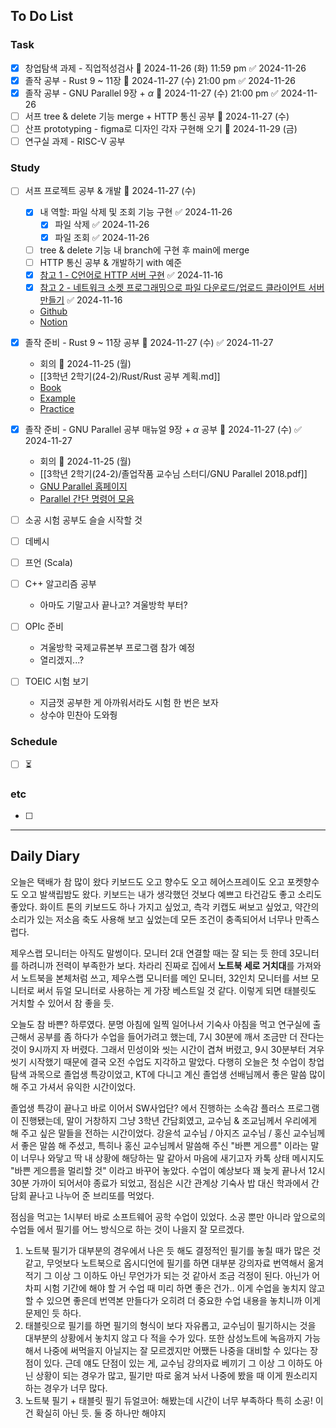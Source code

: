 ## To Do List
### Task
- [x] 창업탐색 과제 - 직업적성검사 📅 2024-11-26 (화) 11:59 pm ✅ 2024-11-26
- [x] 졸작 공부 - Rust 9 ~ 11장 📅 2024-11-27 (수) 21:00 pm ✅ 2024-11-26
- [x] 졸작 공부 - GNU Parallel 9장 + $\alpha$ 📅 2024-11-27 (수) 21:00 pm ✅ 2024-11-26
- [ ] 서프 tree & delete 기능 merge + HTTP 통신 공부 📅 2024-11-27 (수)
- [ ] 산프 prototyping - figma로 디자인 각자 구현해 오기 📅 2024-11-29 (금) 
- [ ] 연구실 과제 - RISC-V 공부

### Study
- [ ] 서프 프로젝트 공부 & 개발 📅 2024-11-27 (수)
	- [x] 내 역할: 파일 삭제 및 조회 기능 구현 ✅ 2024-11-26
		- [x] 파일 삭제 ✅ 2024-11-26
		- [x] 파일 조회 ✅ 2024-11-26
	- [ ] tree & delete 기능 내 branch에 구현 후 main에 merge
	- [ ] HTTP 통신 공부 & 개발하기 with 예준
	- [x] [참고 1 - C언어로 HTTP 서버 구현](https://fascination-euna.tistory.com/entry/P4C-W4-W5-C%EC%96%B8%EC%96%B4%EB%A1%9C-HTTP-%EC%84%9C%EB%B2%84-%EA%B5%AC%ED%98%84) ✅ 2024-11-16
	- [x] [참고 2 - 네트워크 소켓 프로그래밍으로 파일 다운로드/업로드 클라이언트 서버 만들기](https://codingwell.tistory.com/59) ✅ 2024-11-16
	- [Github](https://github.com/2024-ServerProgramming/MultiThreading_WebHardServer)
	- [Notion](https://www.notion.so/13778461352780bc9d32eeb226a40321)

- [x] 졸작 준비 - Rust 9 ~ 11장 공부 📅 2024-11-27 (수) ✅ 2024-11-27
	- 회의 📅 2024-11-25 (월) 
	- [[3학년 2학기(24-2)/Rust/Rust 공부 계획.md]]
	- [Book](https://doc.rust-kr.org/)
	- [Example](https://doc.rust-lang.org/rust-by-example/)
	- [Practice](https://practice.course.rs/)

- [x] 졸작 준비 - GNU Parallel 공부 매뉴얼 9장 + $\alpha$ 공부 📅 2024-11-27 (수) ✅ 2024-11-27
	- 회의 📅 2024-11-25 (월) 
	- [[3학년 2학기(24-2)/졸업작품 교수님 스터디/GNU Parallel 2018.pdf]]
	- [GNU Parallel 홈페이지](https://www.gnu.org/software/parallel/man.html)
	- [Parallel 간단 명령어 모음](https://www.gnu.org/software/parallel/parallel_cheat.pdf)


- [ ] 소공 시험 공부도 슬슬 시작할 것
- [ ] 데베시
- [ ] 프언 (Scala)

- [ ] C++ 알고리즘 공부
	- 아마도 기말고사 끝나고? 겨울방학 부터?
- [ ] OPIc 준비
	- 겨울방학 국제교류본부 프로그램 참가 예정
	- 열리겠지...?
- [ ] TOEIC 시험 보기
	- 지금껏 공부한 게 아까워서라도 시험 한 번은 보자
	- 상수야 민찬아 도와줭

### Schedule
- [ ] ⏳

### etc
- [ ] 

---
## Daily Diary
오늘은 택배가 참 많이 왔다
키보드도 오고 향수도 오고 헤어스프레이도 오고 포켓향수도 오고 발색립밤도 왔다.
키보드는 내가 생각했던 것보다 예쁘고 타건감도 좋고 소리도 좋았다.
화이트 톤의 키보드도 하나 가지고 싶었고, 측각 키캡도 써보고 싶었고, 약간의 소리가 있는 저소음 축도 사용해 보고 싶었는데 모든 조건이 충족되어서 너무나 만족스럽다.

제우스랩 모니터는 아직도 말썽이다.
모니터 2대 연결할 때는 잘 되는 듯 한데 3모니터를 하려니까 전력이 부족한가 보다.
차라리 진짜로 집에서 **노트북 세로 거치대**를 가져와서 노트북을 본체처럼 쓰고,
제우스랩 모니터를 메인 모니터, 32인치 모니터를 서브 모니터로 써서 듀얼 모니터로 사용하는 게 가장 베스트일 것 같다. 이렇게 되면 태블릿도 거치할 수 있어서 참 좋을 듯.

오늘도 참 바쁜? 하루였다.
분명 아침에 일찍 일어나서 기숙사 아침을 먹고 연구실에 출근해서 공부를 좀 하다가 수업을 들어가려고 했는데, 7시 30분에 깨서 조금만 더 잔다는 것이 9시까지 자 버렸다. 그래서 민성이와 씻는 시간이 겹쳐 버렸고, 9시 30분부터 겨우 씻기 시작했기 때문에 결국 오전 수업도 지각하고 말았다. 다행히 오늘은 첫 수업이 창업탐색 과목으로 졸업생 특강이었고, KT에 다니고 계신 졸업생 선배님께서 좋은 말씀 많이 해 주고 가셔서 유익한 시간이었다.

졸업생 특강이 끝나고 바로 이어서 SW사업단? 에서 진행하는 소속감 플러스 프로그램이 진행됐는데, 말이 거창하지 그냥 3학년 간담회였고, 교수님 & 조교님께서 우리에게 해 주고 싶은 말들을 전하는 시간이었다. 강윤석 교수님 / 아지즈 교수님 / 홍신 교수님께서 좋은 말씀 해 주셨고, 특히나 홍신 교수님께서 말씀해 주신 "바쁜 게으름" 이라는 말이 너무나 와닿고 딱 내 상황에 해당하는 말 같아서 마음에 새기고자 카톡 상태 메시지도 "바쁜 게으름을 멀리할 것" 이라고 바꾸어 놓았다. 수업이 예상보다 꽤 늦게 끝나서 12시 30분 가까이 되어서야 종료가 되었고, 점심은 시간 관계상 기숙사 밥 대신 학과에서 간담회 끝나고 나누어 준 브리또를 먹었다.

점심을 먹고는 1시부터 바로 소프트웨어 공학 수업이 있었다.
소공 뿐만 아니라 앞으로의 수업들 에서 필기를 어느 방식으로 하는 것이 나을지 잘 모르겠다. 
1. 노트북 필기가 대부분의 경우에서 나은 듯 해도 결정적인 필기를 놓칠 때가 많은 것 같고, 무엇보다 노트북으로 옵시디언에 필기를 하면 대부분 강의자료 번역해서 옮겨 적기 그 이상 그 이하도 아닌 무언가가 되는 것 같아서 조금 걱정이 된다. 아닌가 어차피 시험 기간에 해야 할 거 수업 때 미리 하면 좋은 건가.. 이게 수업을 놓치지 않고 할 수 있으면 좋은데 번역본 만들다가 오히려 더 중요한 수업 내용을 놓치니까 이게 문제인 듯 하다.
2. 태블릿으로 필기를 하면 필기의 형식이 보다 자유롭고, 교수님이 필기하시는 것을 대부분의 상황에서 놓치지 않고 다 적을 수가 있다. 또한 삼성노트에 녹음까지 가능해서 나중에 써먹을지 아닐지는 잘 모르겠지만 어쨌든 나중을 대비할 수 있다는 장점이 있다. 근데 얘도 단점이 있는 게, 교수님 강의자료 베끼기 그 이상 그 이하도 아닌 상황이 되는 경우가 많고, 필기만 따로 옮겨 놔서 나중에 봤을 때 이게 뭔소리지 하는 경우가 너무 많다.
3. 노트북 필기 + 태블릿 필기 듀얼코어: 해봤는데 시간이 너무 부족하다 특히 소공! 이건 확실히 아닌 듯. 둘 중 하나만 해야지
